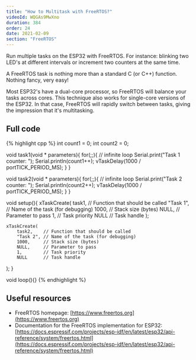 ```yaml
---
title: "How to Multitask with FreeRTOS?"
videoId: WQGAs9MwXno
duration: 384
order: 24
date: 2021-02-09
section: "FreeRTOS"
---
```


Run multiple tasks on the ESP32 with FreeRTOS. For instance: blinking two LED's at different intervals or increment two counters at the same time.

A FreeRTOS task is nothing more than a standard C (or C++) function. Nothing fancy, very easy!

Most ESP32's have a dual-core processor, so FreeRTOS will balance your tasks across cores. This technique also works for single-core versions of the ESP32. In that case, FreeRTOS will rapidly switch between tasks, giving the impression that it's multitasking.

## Full code

{% highlight cpp %}
int count1 = 0;
int count2 = 0;

void task1(void * parameters){
    for(;;){ // infinite loop
        Serial.print("Task 1 counter: ");
        Serial.println(count1++);
        vTaskDelay(1000 / portTICK_PERIOD_MS);
    }
}

void task2(void * parameters){
    for(;;){ // infinite loop
        Serial.print("Task 2 counter: ");
        Serial.println(count2++);
        vTaskDelay(1000 / portTICK_PERIOD_MS);
    }
}

void setup(){
	xTaskCreate(
        task1,    // Function that should be called
        "Task 1", // Name of the task (for debugging)
        1000,     // Stack size (bytes)
        NULL,     // Parameter to pass
        1,        // Task priority
        NULL      // Task handle
  );

	xTaskCreate(
        task2,    // Function that should be called
        "Task 2", // Name of the task (for debugging)
        1000,     // Stack size (bytes)
        NULL,     // Parameter to pass
        1,        // Task priority
        NULL      // Task handle
  );
}

void loop(){}
{% endhighlight %}

## Useful resources

* FreeRTOS homepage: [https://www.freertos.org](https://www.freertos.org)
* Documentation for the FreeRTOS implementation for ESP32: [https://docs.espressif.com/projects/esp-idf/en/latest/esp32/api-reference/system/freertos.html](https://docs.espressif.com/projects/esp-idf/en/latest/esp32/api-reference/system/freertos.html)

